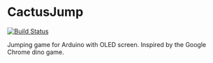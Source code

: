 # CactusJump
[![Build Status](https://travis-ci.org/Mindavi/CactusJump.svg?branch=master)](https://travis-ci.org/Mindavi/CactusJump)

Jumping game for Arduino with OLED screen. Inspired by the Google Chrome dino game.
